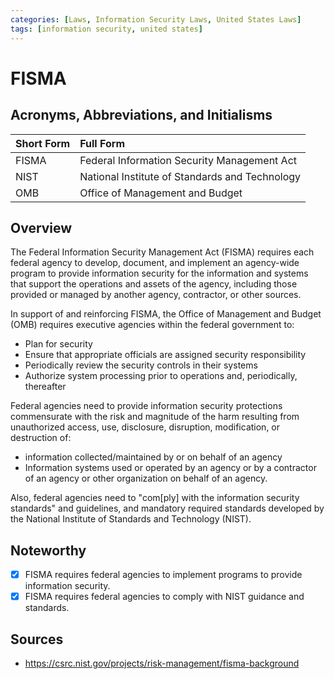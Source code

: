 ```yaml
---
categories: [Laws, Information Security Laws, United States Laws]
tags: [information security, united states]
---
```


# FISMA

## Acronyms, Abbreviations, and Initialisms

Short Form | Full Form
:--- | :---
FISMA | Federal Information Security Management Act
NIST | National Institute of Standards and Technology
OMB | Office of Management and Budget

## Overview

The Federal Information Security Management Act (FISMA) requires each federal agency to develop, document, and implement an agency-wide program to provide information security for the information and systems that support the operations and assets of the agency, including those provided or managed by another agency, contractor, or other sources.

In support of and reinforcing FISMA, the Office of Management and Budget (OMB) requires executive agencies within the federal government to:

- Plan for security
- Ensure that appropriate officials are assigned security responsibility
- Periodically review the security controls in their systems
- Authorize system processing prior to operations and, periodically, thereafter

Federal agencies need to provide information security protections commensurate with the risk and magnitude of the harm resulting from unauthorized access, use, disclosure, disruption, modification, or destruction of:

- information collected/maintained by or on behalf of an agency
- Information systems used or operated by an agency or by a contractor of an agency or other organization on behalf of an agency.

Also, federal agencies need to "com[ply] with the information security standards" and guidelines, and mandatory required standards developed by the National Institute of Standards and Technology (NIST).

## Noteworthy

- [x] FISMA requires federal agencies to implement programs to provide information security.
- [x] FISMA requires federal agencies to comply with NIST guidance and standards.

## Sources

- https://csrc.nist.gov/projects/risk-management/fisma-background